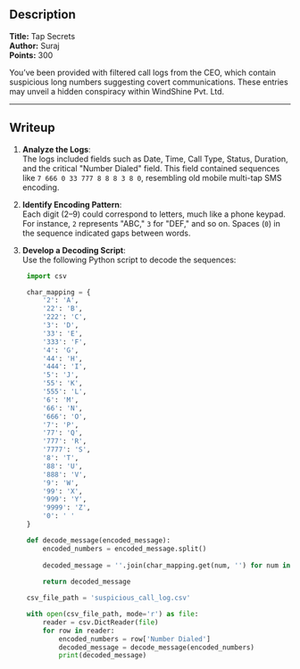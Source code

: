 ## Description
**Title:** Tap Secrets  
**Author:** Suraj  
**Points:** 300 

You’ve been provided with filtered call logs from the CEO, which contain suspicious long numbers suggesting covert communications. These entries may unveil a hidden conspiracy within WindShine Pvt. Ltd.

---

## Writeup
1. **Analyze the Logs**:  
   The logs included fields such as Date, Time, Call Type, Status, Duration, and the critical "Number Dialed" field. This field contained sequences like `7 666 0 33 777 8 8 8 3 8 0`, resembling old mobile multi-tap SMS encoding.

2. **Identify Encoding Pattern**:  
   Each digit (2–9) could correspond to letters, much like a phone keypad. For instance, `2` represents "ABC," `3` for "DEF," and so on. Spaces (`0`) in the sequence indicated gaps between words.

3. **Develop a Decoding Script**:  
   Use the following Python script to decode the sequences:

   ```python
    import csv

    char_mapping = {
        '2': 'A',
        '22': 'B',
        '222': 'C',
        '3': 'D',
        '33': 'E',
        '333': 'F',
        '4': 'G',
        '44': 'H',
        '444': 'I',
        '5': 'J',
        '55': 'K',
        '555': 'L',
        '6': 'M',
        '66': 'N',
        '666': 'O',
        '7': 'P',
        '77': 'Q',
        '777': 'R',
        '7777': 'S',
        '8': 'T',
        '88': 'U',
        '888': 'V',
        '9': 'W',
        '99': 'X',
        '999': 'Y',
        '9999': 'Z',
        '0': ' '
    }

    def decode_message(encoded_message):
        encoded_numbers = encoded_message.split()
        
        decoded_message = ''.join(char_mapping.get(num, '') for num in encoded_numbers)
        
        return decoded_message

    csv_file_path = 'suspicious_call_log.csv'

    with open(csv_file_path, mode='r') as file:
        reader = csv.DictReader(file)
        for row in reader:
            encoded_numbers = row['Number Dialed']
            decoded_message = decode_message(encoded_numbers)
            print(decoded_message)
